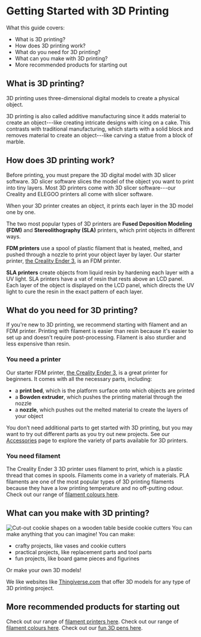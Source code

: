 ﻿# Getting Started with 3D Printing
What this guide covers:

 - What is 3D printing?
 - How does 3D printing work?
 - What do you need for 3D printing?
 - What can you make with 3D printing?
 - More recommended products for starting out

## What is 3D printing?
3D printing uses three-dimensional digital models to create a physical object.

3D printing is also called additive manufacturing since it adds material to create an object---like creating intricate designs with icing on a cake. This contrasts with traditional manufacturing, which starts with a solid block and removes material to create an object---like carving a statue from a block of marble.
## How does 3D printing work?
Before printing, you must prepare the 3D digital model with 3D slicer software. 3D slicer software slices the model of the object you want to print into tiny layers. Most 3D printers come with 3D slicer software---our Creality and ELEGOO printers all come with slicer software.

When your 3D printer creates an object, it prints each layer in the 3D model one by one.

The two most popular types of 3D printers are **Fused Deposition Modeling (FDM)** and **Stereolithography (SLA)** printers, which print objects in different ways.

**FDM printers** use a spool of plastic filament that is heated, melted, and pushed through a nozzle to print your object layer by layer. Our starter printer, [the Creality Ender 3](/category/printers/ender-3), is an FDM printer. 

**SLA printers** create objects from liquid resin by hardening each layer with a UV light. SLA printers have a vat of resin that rests above an LCD panel. Each layer of the object is displayed on the LCD panel, which directs the UV light to cure the resin in the exact pattern of each layer.
## What do you need for 3D printing?
If you're new to 3D printing, we recommend starting with filament and an FDM printer. Printing with filament is easier than resin because it's easier to set up and doesn't require post-processing. Filament is also sturdier and less expensive than resin.
### You need a printer
Our starter FDM printer, [the Creality Ender 3](/category/printers/ender-3), is a great printer for beginners. It comes with all the necessary parts, including:
 - a **print bed**, which is the platform surface onto which objects are printed
 - a **Bowden extruder**, which pushes the printing material through the nozzle
 - a **nozzle**, which pushes out the melted material to create the layers of your object

You don’t need additional parts to get started with 3D printing, but you may want to try out different parts as you try out new projects. See our [Accessories](/category/accessories) page to explore the variety of parts available for 3D printers.
### You need filament
The Creality Ender 3 3D printer uses filament to print, which is a plastic thread that comes in spools. Filaments come in a variety of materials. PLA filaments are one of the most popular types of 3D printing filaments because they have a low printing temperature and no off-putting odour.
Check out our range of [filament colours here](/category/filaments).
## What can you make with 3D printing?

![Cut-out cookie shapes on a wooden table beside cookie cutters](https://images.pexels.com/photos/5471934/pexels-photo-5471934.jpeg?cs=srgb&dl=pexels-olia-danilevich-5471934.jpg&fm=jpg&_gl=1*194iod9*_ga*MTE4NjM5ODg3My4xNjY0ODM1NTAy*_ga_8JE65Q40S6*MTY2NzE1OTYwNi42LjEuMTY2NzE1OTc1OC4wLjAuMA..)
You can make anything that you can imagine! You can make:

 - crafty projects, like vases and cookie cutters
 - practical projects, like replacement parts and tool parts
 - fun projects, like board game pieces and figurines

Or make your own 3D models!

We like websites like [Thingiverse.com](https://www.thingiverse.com/) that offer 3D models for any type of 3D printing project.
## More recommended products for starting out
Check out our range of [filament printers here](/category/printers).
Check out our range of [filament colours here](/category/filaments).
Check out our [fun 3D pens here](/category/toys).